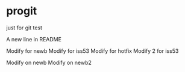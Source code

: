 # progit
just for git test

A new line in README

Modify for newb
Modify for iss53
Modify for hotfix
Modify 2 for iss53

Modify on newb
Modify on newb2
